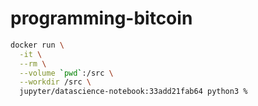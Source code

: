 # programming-bitcoin

```bash
docker run \
  -it \
  --rm \
  --volume `pwd`:/src \
  --workdir /src \
  jupyter/datascience-notebook:33add21fab64 python3 %
```
